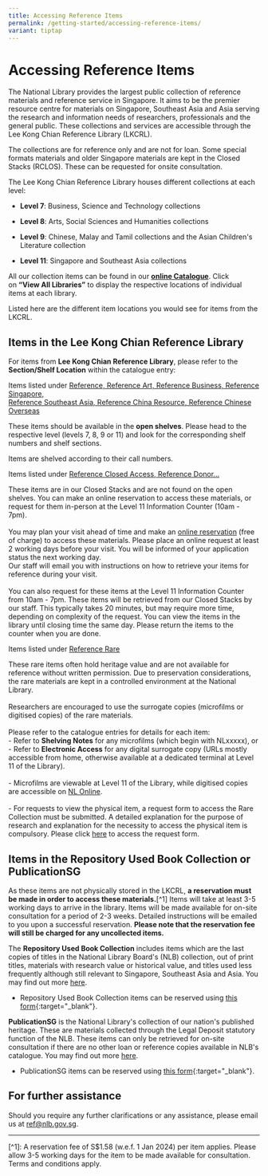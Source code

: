 ```yaml
---
title: Accessing Reference Items
permalink: /getting-started/accessing-reference-items/
variant: tiptap
---
```

<h1><strong>Accessing Reference Items</strong></h1>
<p>The National Library provides the largest public collection of reference
materials and reference service in Singapore. It aims to be the premier
resource centre for materials on Singapore, Southeast Asia and Asia serving
the research and information needs of researchers, professionals and the
general public. These collections and services are accessible through the
Lee Kong Chian Reference Library (LKCRL).</p>
<p>The collections are for reference only and are not for loan. Some special
formats materials and older Singapore materials are kept in the Closed
Stacks (RCLOS). These can be requested for onsite consultation.</p>
<p>The Lee Kong Chian Reference Library houses different collections at each
level:</p>
<ul data-tight="true" class="tight">
<li>
<p><strong>Level 7</strong>: Business, Science and Technology collections</p>
</li>
<li>
<p><strong>Level 8</strong>: Arts, Social Sciences and Humanities collections</p>
</li>
<li>
<p><strong>Level 9</strong>: Chinese, Malay and Tamil collections and the
Asian Children's Literature collection</p>
</li>
<li>
<p><strong>Level 11</strong>: Singapore and Southeast Asia collections</p>
</li>
</ul>
<p>All our collection items can be found in our <strong><a href="https://catalogue.nlb.gov.sg" rel="noopener noreferrer nofollow" target="_blank">online Catalogue</a></strong>.
Click on&nbsp;<strong>“View All Libraries”</strong> to display the respective
locations of individual items at each library.</p>
<p>Listed here are the different item locations you would see for items from
the LKCRL.</p>
<h2>Items in the Lee Kong Chian Reference Library</h2>
<p>For items from <strong>Lee Kong Chian Reference Library</strong>, please
refer to the <strong>Section/Shelf Location</strong> within the catalogue
entry:</p>
<p>Items listed under <u>Reference, Reference Art, Reference Business, Reference Singapore,<br>Reference Southeast Asia, Reference China Resource, Reference Chinese Overseas</u>
</p>
<p>These items should be available in the <strong>open shelves</strong>. Please
head to the respective level (levels 7, 8, 9 or 11) and look for the corresponding
shelf numbers and shelf sections.</p>
<p>Items are shelved according to their call numbers.</p>
<p>Items listed under <u>Reference Closed Access, Reference Donor...</u>
</p>
<p>These items are in our Closed Stacks and are not found on the open shelves.
You can make an online reservation to access these materials, or request
for them in-person at the Level 11 Information Counter (10am - 7pm).
<br>
<br>You may plan your visit ahead of time and make an <a href="https://go.gov.sg/nlb-rclos-form" rel="noopener noreferrer nofollow" target="_blank">online reservation</a> (free of
charge) to access these materials. Please place an online request at least
2 working days before your visit. You will be informed of your application
status the next working day.
<br>Our staff will email you with instructions on how to retrieve your items
for reference during your visit.
<br>
<br>You can also request for these items at the Level 11 Information Counter
from 10am - 7pm. These items will be retrieved from our Closed Stacks by
our staff. This typically takes 20 minutes, but may require more time,
depending on complexity of the request. You can view the items in the library
until closing time the same day. Please return the items to the counter
when you are done.</p>
<p>Items listed under <u>Reference Rare</u>
</p>
<p>These rare items often hold heritage value and are not available for reference
without written permission. Due to preservation considerations, the rare
materials are kept in a controlled environment at the National Library.
<br>
<br>Researchers are encouraged to use the surrogate copies (microfilms or
digitised copies) of the rare materials.
<br>
<br>Please refer to the catalogue entries for details for each item:
<br>- Refer to <strong>Shelving Notes</strong> for any microfilms (which begin
with NLxxxxx), or
<br>- Refer to <strong>Electronic Access</strong> for any digital surrogate
copy (URLs mostly accessible from home, otherwise available at a dedicated
terminal at Level 11 of the Library).
<br>
<br>- Microfilms are viewable at Level 11 of the Library, while digitised
copies are accessible on <a href="https://www.nlb.gov.sg/main/nlonline" rel="noopener noreferrer nofollow" target="_blank">NL Online</a>.
<br>
<br>- For requests to view the physical item, a request form to access the
Rare Collection must be submitted. A detailed explanation for the purpose
of research and explanation for the necessity to access the physical item
is compulsory. Please click <a href="https://form.gov.sg/611c69af928b860012c23309" rel="noopener noreferrer nofollow" target="_blank">here</a> to access the
request form.</p>
<h2>Items in the Repository Used Book Collection or PublicationSG</h2>
<p>As these items are not physically stored in the LKCRL, <strong>a reservation must be made in order to access these materials.</strong>[^1]
Items will take at least 3-5 working days to arrive in the library. Items
will be made available for on-site consultation for a period of 2-3 weeks.
Detailed instructions will be emailed to you upon a successful reservation. <strong>Please note that the reservation fee will still be charged for any uncollected items.</strong>
</p>
<p>The <strong>Repository Used Book Collection</strong> includes items which
are the last copies of titles in the National Library Board's (NLB) collection,
out of print titles, materials with research value or historical value,
and titles used less frequently although still relevant to Singapore, Southeast
Asia and Asia. You may find out more <a href="https://www.nlb.gov.sg/main/services/reference-and-research-services/repository-used-materials" rel="noopener noreferrer nofollow" target="_blank">here</a>.</p>
<ul data-tight="true" class="tight">
<li>
<p>Repository Used Book Collection items can be reserved using <a href="https://go.gov.sg/nlb-rur-form" rel="noopener noreferrer nofollow" target="_blank">this form</a>{:target="_blank"}.</p>
</li>
</ul>
<p><strong>PublicationSG</strong> is the National Library's collection of
our nation's published heritage. These are materials collected through
the Legal Deposit statutory function of the NLB. These items can only be
retrieved for on-site consultation if there are no other loan or reference
copies available in NLB's catalogue. You may find out more <a href="https://www.nlb.gov.sg/main/services/Reference-and-Research-Services/PublicationSG" rel="noopener noreferrer nofollow" target="_blank">here</a>.</p>
<ul data-tight="true" class="tight">
<li>
<p>PublicationSG items can be reserved using <a href="https://go.gov.sg/nlb-pubsg-form" rel="noopener noreferrer nofollow" target="_blank">this form</a>{:target="_blank"}.</p>
</li>
</ul>
<h2>For further assistance</h2>
<p>Should you require any further clarifications or any assistance, please
email us at <a href="mailto:ref@nlb.gov.sg" rel="noopener noreferrer nofollow" target="_blank">ref@nlb.gov.sg</a>.</p>
<hr>
<p>[^1]: A reservation fee of S$1.58 (w.e.f. 1 Jan 2024) per item applies.
Please allow 3-5 working days for the item to be made available for consultation.
Terms and conditions apply.</p>